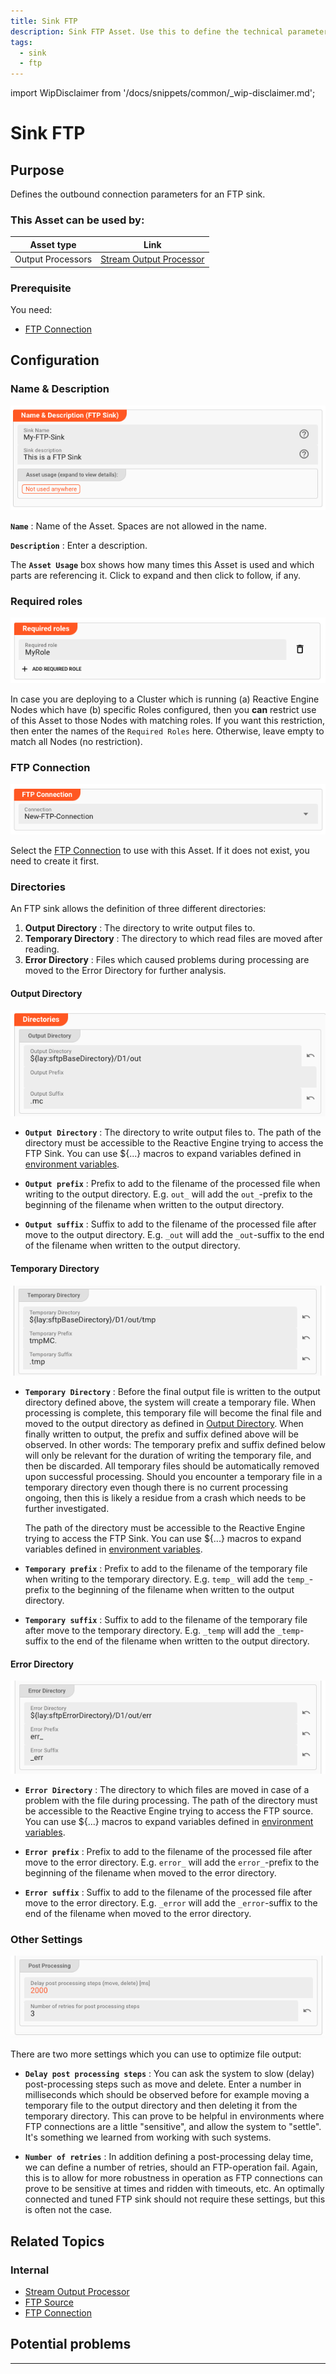 ```yaml
---
title: Sink FTP
description: Sink FTP Asset. Use this to define the technical parameters for an FTP sink.
tags:
  - sink
  - ftp
---
```


import WipDisclaimer from '/docs/snippets/common/_wip-disclaimer.md';

# Sink FTP

## Purpose

Defines the outbound connection parameters for an FTP sink.

### This Asset can be used by:

| Asset type        | Link                                                                          |
|-------------------|-------------------------------------------------------------------------------|
| Output Processors | [Stream Output Processor](/docs/assets/processors-output/asset-output-stream) |

### Prerequisite

You need:

* [FTP Connection](/docs/assets/connections/asset-connection-ftp)

## Configuration

### Name & Description

![](.asset-sink-ftp_images/969490a2.png "Name & Description (FTP Sink Asset)")

**`Name`** : Name of the Asset. Spaces are not allowed in the name.

**`Description`** : Enter a description.

The **`Asset Usage`** box shows how many times this Asset is used and which parts are referencing it. Click to expand and then click to follow, if any.

### Required roles

![](.asset-sink-ftp_images/c2e6ec39.png "Required Roles (FTP Sink Asset)")

In case you are deploying to a Cluster which is running (a) Reactive Engine Nodes which have (b) specific Roles configured, then you **can** restrict use of this Asset to those Nodes with matching
roles.
If you want this restriction, then enter the names of the `Required Roles` here. Otherwise, leave empty to match all Nodes (no restriction).

### FTP Connection

![](.asset-sink-ftp_images/067b010e.png "FTP Connection (FTP Sink Asset)")

Select the [FTP Connection](/docs/assets/connections/asset-connection-ftp) to use with this Asset.
If it does not exist, you need to create it first.

### Directories

An FTP sink allows the definition of three different directories:

1. **Output Directory** : The directory to write output files to.
2. **Temporary Directory** : The directory to which read files are moved after reading.
3. **Error Directory** : Files which caused problems during processing are moved to the Error Directory for further analysis.

#### Output Directory

![](.asset-sink-ftp_images/910596a7.png "Output Directory (FTP Sink)")

* **`Output Directory`** : The directory to write output files to.
  The path of the directory must be accessible to the Reactive Engine trying to access the FTP Sink.
  You can use ${...} macros to expand variables defined in [environment variables](/docs/assets/resources/asset-resource-environment).

* **`Output prefix`** : Prefix to add to the filename of the processed file when writing to the output directory.
  E.g. `out_` will add the `out_`-prefix to the beginning of the filename when written to the output directory.

* **`Output suffix`** : Suffix to add to the filename of the processed file after move to the output directory.
  E.g. `_out` will add the `_out`-suffix to the end of the filename when written to the output directory.

#### Temporary Directory

![](.asset-sink-ftp_images/fcc6bd49.png "Temporary Directory (FTP Sink)")

* **`Temporary Directory`** : Before the final output file is written to the output directory defined above, the system will create a temporary file.
  When processing is complete, this temporary file will become the final file and moved to the output directory as defined in [Output Directory](#output-directory).
  When finally written to output, the prefix and suffix defined above will be observed.
  In other words: The temporary prefix and suffix defined below will only be relevant for the duration of writing the temporary file, and then be discarded.
  All temporary files should be automatically removed upon successful processing.
  Should you encounter a temporary file in a temporary directory even though there is no current processing ongoing, then this is likely a residue from a crash which needs to be further investigated.

  The path of the directory must be accessible to the Reactive Engine trying to access the FTP Sink.
  You can use ${...} macros to expand variables defined in [environment variables](/docs/assets/resources/asset-resource-environment).

* **`Temporary prefix`** : Prefix to add to the filename of the temporary file when writing to the temporary directory.
  E.g. `temp_` will add the `temp_`-prefix to the beginning of the filename when written to the output directory.

* **`Temporary suffix`** : Suffix to add to the filename of the temporary file after move to the temporary directory.
  E.g. `_temp` will add the `_temp`-suffix to the end of the filename when written to the output directory.

#### Error Directory

![](.asset-sink-ftp_images/27790dc8.png "Error Directory (FTP Sink)")

* **`Error Directory`** : The directory to which files are moved in case of a problem with the file during processing.
  The path of the directory must be accessible to the Reactive Engine trying to access the FTP source.
  You can use ${...} macros to expand variables defined in [environment variables](/docs/assets/resources/asset-resource-environment).

* **`Error prefix`** : Prefix to add to the filename of the processed file after move to the error directory.
  E.g. `error_` will add the `error_`-prefix to the beginning of the filename when moved to the error directory.

* **`Error suffix`** : Suffix to add to the filename of the processed file after move to the error directory.
  E.g. `_error` will add the `_error`-suffix to the end of the filename when moved to the error directory.

### Other Settings

![](.asset-sink-ftp_images/a18799d6.png "Post processing (FTP Sink)")

There are two more settings which you can use to optimize file output:

* **`Delay post processing steps`** : You can ask the system to slow (delay) post-processing steps such as move and delete.
  Enter a number in milliseconds which should be observed before for example moving a temporary file to the output directory and then deleting it from the temporary directory.
  This can prove to be helpful in environments where FTP connections are a little "sensitive", and allow the system to "settle".
  It's something we learned from working with such systems.

* **`Number of retries`** : In addition defining a post-processing delay time, we can define a number of retries, should an FTP-operation fail.
  Again, this is to allow for more robustness in operation as FTP connections can prove to be sensitive at times and ridden with timeouts, etc.
  An optimally connected and tuned FTP sink should not require these settings, but this is often not the case.

## Related Topics

### Internal

* [Stream Output Processor](/docs/assets/processors-output/asset-output-stream)
* [FTP Source](/docs/assets/sources/asset-source-ftp)
* [FTP Connection](/docs/assets/connections/asset-connection-ftp)

## Potential problems

---

<WipDisclaimer></WipDisclaimer>
